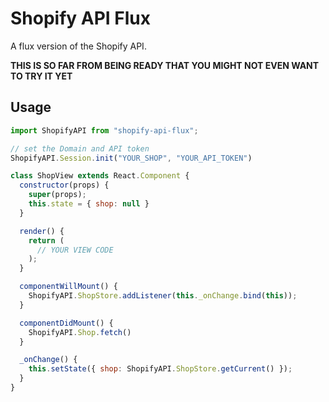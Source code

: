 # Shopify API Flux

A flux version of the Shopify API.

**THIS IS SO FAR FROM BEING READY THAT YOU MIGHT NOT EVEN WANT TO TRY IT YET**

## Usage

```javascript
import ShopifyAPI from "shopify-api-flux";

// set the Domain and API token
ShopifyAPI.Session.init("YOUR_SHOP", "YOUR_API_TOKEN")

class ShopView extends React.Component {
  constructor(props) {
    super(props);
    this.state = { shop: null }
  }

  render() {
    return (
      // YOUR VIEW CODE
    );
  }

  componentWillMount() {
    ShopifyAPI.ShopStore.addListener(this._onChange.bind(this));
  }

  componentDidMount() {
    ShopifyAPI.Shop.fetch()
  }

  _onChange() {
    this.setState({ shop: ShopifyAPI.ShopStore.getCurrent() });
  }
}
```
